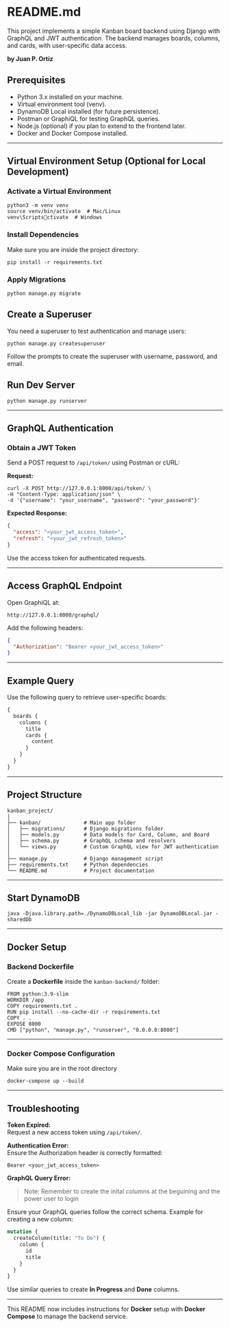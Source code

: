 
# README.md

This project implements a simple Kanban board backend using Django with GraphQL and JWT authentication. The backend manages boards, columns, and cards, with user-specific data access.

**by Juan P. Ortiz**

## Prerequisites  
- Python 3.x installed on your machine.  
- Virtual environment tool (venv).  
- DynamoDB Local installed (for future persistence).  
- Postman or GraphiQL for testing GraphQL queries.  
- Node.js (optional) if you plan to extend to the frontend later.  
- Docker and Docker Compose installed.

---

## Virtual Environment Setup (Optional for Local Development)

### Activate a Virtual Environment  

```
python3 -m venv venv  
source venv/bin/activate  # Mac/Linux  
venv\Scriptsctivate  # Windows  
```

### Install Dependencies  
Make sure you are inside the project directory:

```
pip install -r requirements.txt  
```

### Apply Migrations  

```
python manage.py migrate  
```

## Create a Superuser  
You need a superuser to test authentication and manage users:

```
python manage.py createsuperuser  
```

Follow the prompts to create the superuser with username, password, and email.

## Run Dev Server  

```
python manage.py runserver  
```

---

## GraphQL Authentication

### Obtain a JWT Token  
Send a POST request to `/api/token/` using Postman or cURL:

**Request:**  

```
curl -X POST http://127.0.0.1:8000/api/token/ \  
-H "Content-Type: application/json" \  
-d '{"username": "your_username", "password": "your_password"}'  
```

**Expected Response:**  
```json
{
  "access": "<your_jwt_access_token>",  
  "refresh": "<your_jwt_refresh_token>"  
}
```  

Use the access token for authenticated requests.

---

## Access GraphQL Endpoint  
Open GraphiQL at:  

```
http://127.0.0.1:8000/graphql/  
```

Add the following headers:

```json
{
  "Authorization": "Bearer <your_jwt_access_token>"  
}
```

---

## Example Query  

Use the following query to retrieve user-specific boards:

```graphql
{
  boards {  
    columns {  
      title  
      cards {  
        content  
      }  
    }  
  }  
}
```

---

## Project Structure  

```
kanban_project/  
│  
├── kanban/              # Main app folder  
│   ├── migrations/      # Django migrations folder  
│   ├── models.py        # Data models for Card, Column, and Board  
│   ├── schema.py        # GraphQL schema and resolvers  
│   └── views.py         # Custom GraphQL view for JWT authentication  
│  
├── manage.py            # Django management script  
├── requirements.txt     # Python dependencies  
└── README.md            # Project documentation  
```

---

## Start DynamoDB  

```
java -Djava.library.path=./DynamoDBLocal_lib -jar DynamoDBLocal.jar -sharedDb  
```

---

## Docker Setup  

### Backend Dockerfile  

Create a **Dockerfile** inside the `kanban-backend/` folder:

```
FROM python:3.9-slim  
WORKDIR /app  
COPY requirements.txt .  
RUN pip install --no-cache-dir -r requirements.txt  
COPY . .  
EXPOSE 8000  
CMD ["python", "manage.py", "runserver", "0.0.0.0:8000"]  
```

---

### Docker Compose Configuration  
Make sure you are in the root directory

```
docker-compose up --build  
```

---

## Troubleshooting  

**Token Expired:**  
Request a new access token using `/api/token/`.  

**Authentication Error:**  
Ensure the Authorization header is correctly formatted:  
```
Bearer <your_jwt_access_token>  
```

**GraphQL Query Error:**  
> Note: Remember to create the inital columns at the beguining and the power user to login

Ensure your GraphQL queries follow the correct schema. Example for creating a new column:

```graphql
mutation {  
  createColumn(title: "To Do") {  
    column {  
      id  
      title  
    }  
  }  
}
```

Use similar queries to create **In Progress** and **Done** columns.

---

This README now includes instructions for **Docker** setup with **Docker Compose** to manage the backend service.
